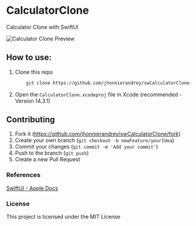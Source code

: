 # CalculatorClone

Calculator Clone with SwiftUI

![Calculator Clone Preview](https://www.jaesmadeit.com/assets/img/projects/mobile-apps/calculatorclone-preview.png)

## How to use:

1. Clone this repo

   ```bash
       git clone https://github.com/jhonnierandrey/swCalculatorClone
   ```

2. Open the `CalculatorClone.xcodeproj` file in Xcode (recommended - Version 14.3.1)

## Contributing

1. Fork it (<https://github.com/jhonnierandrey/swCalculatorClone/fork>)
2. Create your own branch (`git checkout -b newFeature/yourIdea`)
3. Commit your changes (`git commit -m 'Add your commit'`)
4. Push to the branch (`git push`)
5. Create a new Pull Request

### References

[SwiftUI - Apple Docs](https://developer.apple.com/documentation/swiftui)

### License

This project is licensed under the MIT License
